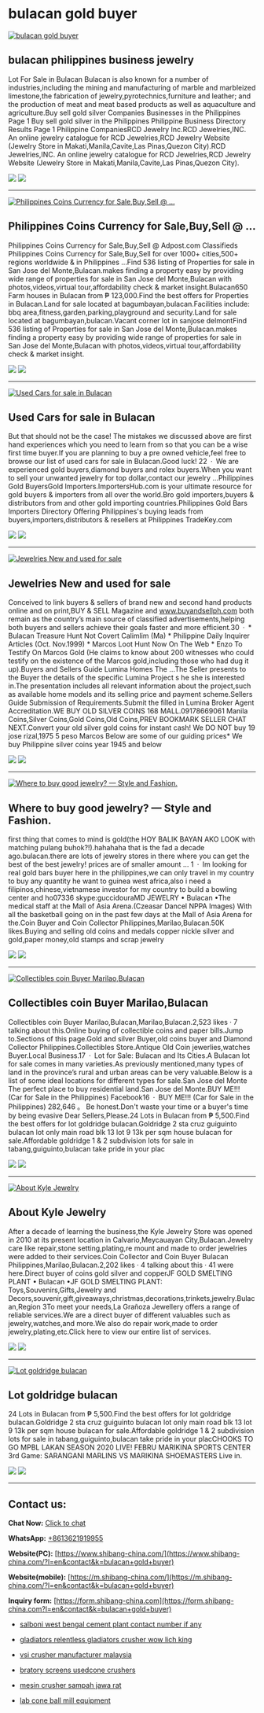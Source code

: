 # bulacan gold buyer

<a href="https://swt.shibang-china.com/?l=en&img&k=bulacan+gold+buyer" target="_blank">![bulacan gold buyer](http://static.shibang-china.com/all-800x300/1397.jpg)</a>

## bulacan philippines business jewelry
Lot For Sale in Bulacan Bulacan is also known for a number of industries,including the mining and manufacturing of marble and marbleized limestone,the fabrication of jewelry,pyrotechnics,furniture and leather; and the production of meat and meat based products as well as aquaculture and agriculture.Buy sell gold silver Companies Businesses in the Philippines Page 1 Buy sell gold silver in the Philippines Philippine Business Directory Results Page 1 Philippine CompaniesRCD Jewelry Inc.RCD Jewelries,INC. An online jewelry catalogue for RCD Jewelries,RCD Jewelry Website (Jewelry Store in Makati,Manila,Cavite,Las Pinas,Quezon City).RCD Jewelries,INC. An online jewelry catalogue for RCD Jewelries,RCD Jewelry Website (Jewelry Store in Makati,Manila,Cavite,Las Pinas,Quezon City).


<a href="https://whatsapp.shibangsoft.com/WhatsApp.php" target="_blank" title="WhatsApp">![](http://static.shibang-china.com/icon/whatsapp.png)</a> <a href="https://swt.shibang-china.com/?l=en&icon&k=bulacan+gold+buyer" target="_blank">![](http://static.shibang-china.com/icon/chat-en.png)</a>

---

<a href="https://swt.shibang-china.com/?l=en&img&k=bulacan+gold+buyer" target="_blank">![Philippines Coins Currency for Sale,Buy,Sell @ …](http://static.shibang-china.com/all-800x300/666.jpg)</a>

## Philippines Coins Currency for Sale,Buy,Sell @ …
Philippines Coins Currency for Sale,Buy,Sell @ Adpost.com Classifieds Philippines Coins Currency for Sale,Buy,Sell for over 1000+ cities,500+ regions worldwide &amp; in Philippines …Find 536 listing of Properties for sale in San Jose del Monte,Bulacan.makes finding a property easy by providing wide range of properties for sale in San Jose del Monte,Bulacan with photos,videos,virtual tour,affordability check &amp; market insight.Bulacan650 Farm houses in Bulacan from ₱ 123,000.Find the best offers for Properties in Bulacan.Land for sale located at bagumbayan,bulacan.Facilities include: bbq area,fitness,garden,parking,playground and security.Land for sale located at bagumbayan,bulacan.Vacant corner lot in sanjose delmontFind 536 listing of Properties for sale in San Jose del Monte,Bulacan.makes finding a property easy by providing wide range of properties for sale in San Jose del Monte,Bulacan with photos,videos,virtual tour,affordability check &amp; market insight.


<a href="https://whatsapp.shibangsoft.com/WhatsApp.php" target="_blank" title="WhatsApp">![](http://static.shibang-china.com/icon/whatsapp.png)</a> <a href="https://swt.shibang-china.com/?l=en&icon&k=bulacan+gold+buyer" target="_blank">![](http://static.shibang-china.com/icon/chat-en.png)</a>

---

<a href="https://swt.shibang-china.com/?l=en&img&k=bulacan+gold+buyer" target="_blank">![Used Cars for sale in Bulacan](http://static.shibang-china.com/all-800x300/809.jpg)</a>

## Used Cars for sale in Bulacan
But that should not be the case! The mistakes we discussed above are first hand experiences which you need to learn from so that you can be a wise first time buyer.If you are planning to buy a pre owned vehicle,feel free to browse our list of used cars for sale in Bulacan.Good luck! 22&ensp;&#0183;&ensp;We are experienced gold buyers,diamond buyers and rolex buyers.When you want to sell your unwanted jewelry for top dollar,contact our jewelry …Philippines Gold BuyersGold Importers.ImportersHub.com is your ultimate resource for gold buyers &amp; importers from all over the world.Bro gold importers,buyers &amp; distributors from and other gold importing countries.Philippines Gold Bars Importers Directory Offering Philippines's buying leads from buyers,importers,distributors &amp; resellers at Philippines TradeKey.com


<a href="https://whatsapp.shibangsoft.com/WhatsApp.php" target="_blank" title="WhatsApp">![](http://static.shibang-china.com/icon/whatsapp.png)</a> <a href="https://swt.shibang-china.com/?l=en&icon&k=bulacan+gold+buyer" target="_blank">![](http://static.shibang-china.com/icon/chat-en.png)</a>

---

<a href="https://swt.shibang-china.com/?l=en&img&k=bulacan+gold+buyer" target="_blank">![Jewelries New and used for sale](http://static.shibang-china.com/all-800x300/231.jpg)</a>

## Jewelries New and used for sale
Conceived to link buyers &amp; sellers of brand new and second hand products online and on print,BUY &amp; SELL Magazine and www.buyandsellph.com both remain as the country’s main source of classified advertisements,helping both buyers and sellers achieve their goals faster and more efficient.30&ensp;&#0183;&ensp;* Bulacan Treasure Hunt Not Covert Calimlim (Ma) * Philippine Daily Inquirer Articles (Oct. Nov.1999) * Marcos Loot Hunt Now On The Web * Enzo To Testify On Marcos Gold (He claims to know about 200 witnesses who could testify on the existence of the Marcos gold,including those who had dug it up).Buyers and Sellers Guide Lumina Homes The …The Seller presents to the Buyer the details of the specific Lumina Project s he she is interested in.The presentation includes all relevant information about the project,such as available home models and its selling price and payment scheme.Sellers Guide Submission of Requirements.Submit the filled in Lumina Broker Agent Accreditation.WE BUY OLD SILVER COINS 168 MALL.09178669061 Manila Coins,Silver Coins,Gold Coins,Old Coins,PREV BOOKMARK SELLER CHAT NEXT.Convert your old silver gold coins for instant cash! We DO NOT buy 19 jose rizal,1975 5 peso Marcos Below are some of our guiding prices* We buy Philippine silver coins year 1945 and below


<a href="https://whatsapp.shibangsoft.com/WhatsApp.php" target="_blank" title="WhatsApp">![](http://static.shibang-china.com/icon/whatsapp.png)</a> <a href="https://swt.shibang-china.com/?l=en&icon&k=bulacan+gold+buyer" target="_blank">![](http://static.shibang-china.com/icon/chat-en.png)</a>

---

<a href="https://swt.shibang-china.com/?l=en&img&k=bulacan+gold+buyer" target="_blank">![Where to buy good jewelry? — Style and Fashion.](http://static.shibang-china.com/all-800x300/295.jpg)</a>

## Where to buy good jewelry? — Style and Fashion.
first thing that comes to mind is gold(the HOY BALIK BAYAN AKO LOOK with matching pulang buhok?!).hahahaha that is the fad a decade ago.bulacan.there are lots of jewelry stores in there where you can get the best of the best jewelry! prices are of smaller amount … 1&ensp;&#0183;&ensp;Im looking for real gold bars buyer here in the philippines,we can only travel in my country to buy any quantity he want to guinea west africa,also i need a filipinos,chinese,vietnamese investor for my country to build a bowling center and ho07336 skype:guccidouraMD JEWELRY • Bulacan •The medical staff at the Mall of Asia Arena.(Czeasar Dancel NPPA Images) With all the basketball going on in the past few days at the Mall of Asia Arena for the.Coin Buyer and Coin Collector Philippines,Marilao,Bulacan.50K likes.Buying and selling old coins and medals copper nickle silver and gold,paper money,old stamps and scrap jewelry


<a href="https://whatsapp.shibangsoft.com/WhatsApp.php" target="_blank" title="WhatsApp">![](http://static.shibang-china.com/icon/whatsapp.png)</a> <a href="https://swt.shibang-china.com/?l=en&icon&k=bulacan+gold+buyer" target="_blank">![](http://static.shibang-china.com/icon/chat-en.png)</a>

---

<a href="https://swt.shibang-china.com/?l=en&img&k=bulacan+gold+buyer" target="_blank">![Collectibles coin Buyer Marilao,Bulacan](http://static.shibang-china.com/all-800x300/1049.jpg)</a>

## Collectibles coin Buyer Marilao,Bulacan
Collectibles coin Buyer Marilao,Bulacan,Marilao,Bulacan.2,523 likes &#183; 7 talking about this.Online buying of collectible coins and paper bills.Jump to.Sections of this page.Gold and silver Buyer,old coins buyer and Diamond Collector Philippines.Collectibles Store.Antique Old Coin jewerlies,watches Buyer.Local Business.17&ensp;&#0183;&ensp;Lot for Sale: Bulacan and Its Cities.A Bulacan lot for sale comes in many varieties.As previously mentioned,many types of land in the province’s rural and urban areas can be very valuable.Below is a list of some ideal locations for different types for sale.San Jose del Monte The perfect place to buy residential land.San Jose del Monte.BUY ME!!! (Car for Sale in the Philippines) Facebook16&ensp;&#0183;&ensp;BUY ME!!! (Car for Sale in the Philippines) 282,646 。 Be honest.Don't waste your time or a buyer's time by being evasive Dear Sellers,Please.24 Lots in Bulacan from ₱ 5,500.Find the best offers for lot goldridge bulacan.Goldridge 2 sta cruz guiguinto bulacan lot only main road blk 13 lot 9 13k per sqm house bulacan for sale.Affordable goldridge 1 &amp; 2 subdivision lots for sale in tabang,guiguinto,bulacan take pride in your plac


<a href="https://whatsapp.shibangsoft.com/WhatsApp.php" target="_blank" title="WhatsApp">![](http://static.shibang-china.com/icon/whatsapp.png)</a> <a href="https://swt.shibang-china.com/?l=en&icon&k=bulacan+gold+buyer" target="_blank">![](http://static.shibang-china.com/icon/chat-en.png)</a>

---

<a href="https://swt.shibang-china.com/?l=en&img&k=bulacan+gold+buyer" target="_blank">![About Kyle Jewelry](http://static.shibang-china.com/all-800x300/1219.jpg)</a>

## About Kyle Jewelry
After a decade of learning the business,the Kyle Jewelry Store was opened in 2010 at its present location in Calvario,Meycauayan City,Bulacan.Jewelry care like repair,stone setting,plating,re mount and made to order jewelries were added to their services.Coin Collector and Coin Buyer Bulacan Philippines,Marilao,Bulacan.2,202 likes &#183; 4 talking about this &#183; 41 were here.Direct buyer of coins gold silver and copperJF GOLD SMELTING PLANT • Bulacan •JF GOLD SMELTING PLANT: Toys,Souvenirs,Gifts,Jewelry and Decors,souvenir,gift,giveaways,christmas,decorations,trinkets,jewelry.Bulacan,Region 3To meet your needs,La Gra&#241;oza Jewellery offers a range of reliable services.We are a direct buyer of different valuables such as jewelry,watches,and more.We also do repair work,made to order jewelry,plating,etc.Click here to view our entire list of services.


<a href="https://whatsapp.shibangsoft.com/WhatsApp.php" target="_blank" title="WhatsApp">![](http://static.shibang-china.com/icon/whatsapp.png)</a> <a href="https://swt.shibang-china.com/?l=en&icon&k=bulacan+gold+buyer" target="_blank">![](http://static.shibang-china.com/icon/chat-en.png)</a>

---

<a href="https://swt.shibang-china.com/?l=en&img&k=bulacan+gold+buyer" target="_blank">![Lot goldridge bulacan](http://static.shibang-china.com/all-800x300/1026.jpg)</a>

## Lot goldridge bulacan
24 Lots in Bulacan from ₱ 5,500.Find the best offers for lot goldridge bulacan.Goldridge 2 sta cruz guiguinto bulacan lot only main road blk 13 lot 9 13k per sqm house bulacan for sale.Affordable goldridge 1 &amp; 2 subdivision lots for sale in tabang,guiguinto,bulacan take pride in your placCHOOKS TO GO MPBL LAKAN SEASON 2020 LIVE! FEBRU MARIKINA SPORTS CENTER 3rd Game: SARANGANI MARLINS VS MARIKINA SHOEMASTERS Live in.

<a href="https://whatsapp.shibangsoft.com/WhatsApp.php" target="_blank" title="WhatsApp">![](http://static.shibang-china.com/icon/whatsapp.png)</a> <a href="https://swt.shibang-china.com/?l=en&icon&k=bulacan+gold+buyer" target="_blank">![](http://static.shibang-china.com/icon/chat-en.png)</a>

---
## Contact us:

**Chat Now:** [Click to chat](https://swt.shibang-china.com?l=en&contact&k=bulacan+gold+buyer)

**WhatsApp:**  [+8613621919955](https://whatsapp.shibangsoft.com/WhatsApp.php)

**Website(PC):** [https://www.shibang-china.com/](https://www.shibang-china.com/?l=en&contact&k=bulacan+gold+buyer)

**Website(mobile):** [https://m.shibang-china.com/](https://m.shibang-china.com/?l=en&contact&k=bulacan+gold+buyer)

**Inquiry form:** [https://form.shibang-china.com](https://form.shibang-china.com?l=en&contact&k=bulacan+gold+buyer)

* [salboni west bengal cement plant contact number if any](../142/salboni%20west%20bengal%20cement%20plant%20contact%20number%20if%20any.md)

* [gladiators relentless gladiators crusher wow lich king](../145/gladiators%20relentless%20gladiators%20crusher%20wow%20lich%20king.md)

* [vsi crusher manufacturer malaysia](../147/vsi%20crusher%20manufacturer%20malaysia.md)

* [bratory screens usedcone crushers](../149/bratory%20screens%20usedcone%20crushers.md)

* [mesin crusher sampah jawa rat](../148/mesin%20crusher%20sampah%20jawa%20rat.md)

* [lab cone ball mill equipment](../148/lab%20cone%20ball%20mill%20equipment.md)